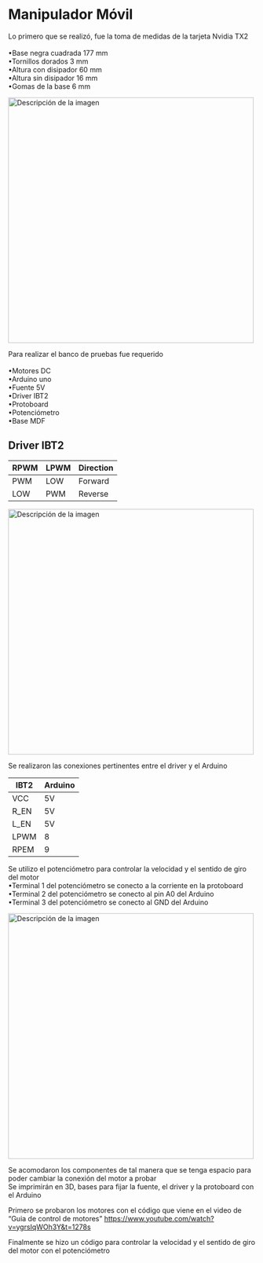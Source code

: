 # Manipulador Móvil 

Lo primero que se realizó, fue la toma de medidas de la tarjeta Nvidia TX2 <br> <br>
•Base negra cuadrada 177 mm  <br>
•Tornillos dorados 3 mm <br>
•Altura con disipador 60 mm <br>
•Altura sin disipador 16 mm <br>
•Gomas de la base 6 mm <br>

<img src="/Kevin López/Tarjeta.jpeg" alt="Descripción de la imagen" width="500"/>


Para realizar el banco de pruebas fue requerido <br> <br>
•Motores DC <br> 
•Arduino uno <br>
•Fuente 5V <br>
•Driver IBT2 <br>
•Protoboard <br>
•Potenciómetro <br>
•Base MDF <br>

## Driver IBT2
| RPWM   | LPWM  | Direction |
|--------|-------|-----------|
| PWM    | LOW   | Forward   |
| LOW    | PWM   | Reverse   |

<img src="/Kevin López/Datos_IBT2.jpg" alt="Descripción de la imagen" width="500"/>

Se realizaron las conexiones pertinentes entre el driver y el Arduino

| IBT2   | Arduino | 
|--------|---------|
| VCC    | 5V      | 
| R_EN   | 5V      | 
| L_EN   | 5V      |
| LPWM   | 8       |
| RPEM   | 9       |

Se utilizo el potenciómetro para controlar la velocidad y el sentido de giro del motor <br>
•Terminal 1 del potenciómetro se conecto a la corriente en la protoboard <br>
•Terminal 2 del potenciómetro se conecto al pin A0 del Arduino <br>
•Terminal 3 del potenciómetro se conecto al GND del Arduino <br>

<img src="/Kevin López/Banco de pruebas.jpeg" alt="Descripción de la imagen" width="500"/>

Se acomodaron los componentes de tal manera que se tenga espacio para poder cambiar la conexión del motor a probar <br>
Se imprimirán en 3D, bases para fijar la fuente, el driver y la protoboard con el Arduino <br>

Primero se probaron los motores con el código que viene en el video de “Guia de control de motores”
https://www.youtube.com/watch?v=ygrsIqWOh3Y&t=1278s <br>

Finalmente se hizo un código para controlar la velocidad y el sentido de giro del motor con el potenciómetro


